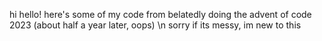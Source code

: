 hi hello! here's some of my code from belatedly doing the advent of code 2023 (about half a year later, oops) \n
sorry if its messy, im new to this
